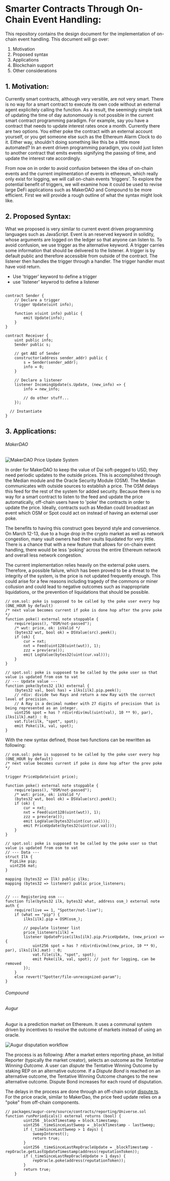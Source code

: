 # Smarter Contracts Through On-Chain Event Handling:

This repository contains the design document for the implementation of
on-chain event handling. This document will go over:

1. Motivation
2. Proposed syntax
3. Applications
4. Blockchain support
5. Other considerations


## 1. Motivation:

Currently smart contracts, although very versitile, are not very smart. There is
no way for a smart contract to execute its own code without an external agent explicitely
calling the function. As a result, the seemingly simple task of updating the time of day
autonomously is not possible in the current smart contract programming paradigm. For example,
say you have a contract that needs to update interest rates once a month. Currently there
are two options. You either poke the contract with an external account yourself, or you get
someone else such as the Ethereum Alarm Clock to do it. Either way, shouldn't doing something
like this be a little more automated? In an event driven programming paradigm, you could just
listen to another contract that emits events signifying the passing of time, and update the
interest rate accordingly.  

From now on in order to avoid confusion between the idea of on-chain events and the current
implmentation of events in ethereum, which really only exist for logging, we will call
on-chain events 'triggers'. To explore the potential benefit of triggers, we will
examine how it could be used to revise large DeFi applications such as MakerDAO and Compound
to be more efficient. First we will provide a rough outline of what the syntax might look like.


## 2. Proposed Syntax:

What we proposed is very similar to current event driven programming languages such as JavaScript.
Event is an reserved keyword in solidity, whose arguments are logged on the ledger so that anyone can listen to.
To avoid confusion, we use trigger as the alternative keyword. A trigger carries
some information that should be delivered to the listener. A trigger is by default
public and therefore accessible from outside of the contract. The listener then
handles the trigger through a handler. The trigger handler must have void return.

* Use 'trigger' keyword to define a trigger
* use 'listener' keywrod to define a listener

~~~~

contract Sender {
	// Declare a trigger
	trigger Update(uint info);

	function x(uint info) public {
		emit Update(info);
	}
}

contract Receiver {
	uint public info;
	Sender public s;

	// get ABI of Sender
	constructor(address sender_addr) public {
		s = Sender(sender_addr);
		info = 0;
	}

	// Declare a listener
	listener IncomingUpdate(s.Update, (new_info) => {
		info = new_info;

		// do other stuff...
	});

  // Instantiate
}

~~~~


## 3. Applications:


###### MakerDAO

![MakerDAO Price Update System](/images/MCD_System_2.0.png)

In order for MakerDAO to keep the value of Dai soft-pegged to USD, they need periodic updates
to the outside prices. This is accomplished through the Median module and the
Oracle Security Module (OSM). The Median communicates with outside sources to establish a price.
The OSM delays this feed for the rest of the system for added security. Because there is no way
for a smart contract to listen to the feed and update the price automatically, off-chain users
have to 'poke' the contracts in order to update the price. Ideally, contracts such as Median
could broadcast an event which OSM or Spot could act on instead of having an external user poke.

The benefits to having this construct goes beyond style and convenience. On March 12-13, due to
a huge drop in the crypto market as well as network congestion, many vault owners had their
vaults liquidated for very little. There is a chance that with a new feature that allows for
on-chain event handling, there would be less 'poking' across the entire Ethereum network and
overall less network congestion.

The current implementation relies heavily on the external poke users. Therefore, a possible failure,
which has been proved to be a threat to the integrity of the system, is the price is not updated frequently enough.
This could arise for a few reasons including tragedy of the commons or miner collusion
and could lead to negative outcomes such as inappropriate liquidations, or the
 prevention of liquidations that should be possible.
~~~~
// osm.sol: poke is supposed to be called by the poke user every hop (ONE_HOUR by default)
/* next value becomes current if poke is done hop after the prev poke */
function poke() external note stoppable {
	require(pass(), "OSM/not-passed");
	/* wut: price, ok: isValid */
	(bytes32 wut, bool ok) = DSValue(src).peek();
	if (ok) {
		cur = nxt;
		nxt = Feed(uint128(uint(wut)), 1);
		zzz = prev(era());
		emit LogValue(bytes32(uint(cur.val)));
	}
}
~~~~

~~~~
// spot.sol: poke is supposed to be called by the poke user so that value is updated from osm to vat
// --- Update value ---
function poke(bytes32 ilk) external {
	(bytes32 val, bool has) = ilks[ilk].pip.peek();
	// rdiv: divide two Rays and return a new Ray with the correct level of precision.
	// A Ray is a decimal number with 27 digits of precision that is being represented as an integer.
	uint256 spot = has ? rdiv(rdiv(mul(uint(val), 10 ** 9), par), ilks[ilk].mat) : 0;
	vat.file(ilk, "spot", spot);
	emit Poke(ilk, val, spot);
}
~~~~

With the new syntax defined, those two functions can be rewritten as following:
~~~~
// osm.sol: poke is supposed to be called by the poke user every hop (ONE_HOUR by default)
/* next value becomes current if poke is done hop after the prev poke */

trigger PriceUpdate(uint price);

function poke() external note stoppable {
	require(pass(), "OSM/not-passed");
	/* wut: price, ok: isValid */
	(bytes32 wut, bool ok) = DSValue(src).peek();
	if (ok) {
		cur = nxt;
		nxt = Feed(uint128(uint(wut)), 1);
		zzz = prev(era());
		emit LogValue(bytes32(uint(cur.val)));
		emit PriceUpdate(bytes32(uint(cur.val)));
	}
}
~~~~

~~~~
// spot.sol: poke is supposed to be called by the poke user so that value is updated from osm to vat
// --- Data ---
struct Ilk {
  PipLike pip;
  uint256 mat;
}

mapping (bytes32 => Ilk) public ilks;
mapping (bytes32 => listener) public price_listeners;


// --- Registering osm ---
function file(bytes32 ilk, bytes32 what, address osm_) external note auth {
	require(live == 1, "Spotter/not-live");
	if (what == "pip") {
		ilks[ilk].pip = OSM(osm_);

		// populate listener list
		price_listeners[ilk] =
		listener UpdatePrice(ilks[ilk].pip.PriceUpdate, (new_price) => {
			uint256 spot = has ? rdiv(rdiv(mul(new_price, 10 ** 9), par), ilks[ilk].mat) : 0;
			vat.file(ilk, "spot", spot);
			emit Poke(ilk, val, spot); // just for logging, can be removed
		});
	}
	else revert("Spotter/file-unrecognized-param");
}

~~~~

###### Compound

###### Augur
Augur is a prediction market on Ethereum. It uses a communal system driven by incentives to resolve the outcome of markets instead of using an oracle.

![Augur disputation workflow](/images/augur_disputation.png)

The process is as following: After a market enters reporting phase, an Initial Reporter (typically the market creator), selects an outcome as the *Tentative Winning Outcome.* A user can *dispute* the Tentative Winning Outcome by staking REP on an alternative outcome. If a *Dispute Bond* is reached on an alternative outcome, the Tentative Winning Outcome changes to the new alternative outcome. Dispute Bond increases for each round of disputation.

The delays in the process are done through an off-chain script [dispute.ts](https://github.com/AugurProject/augur/blob/008eee7c88303a69fff52196a189664aa6e4677e/packages/augur-tools/src/flash/dispute.ts). For the price oracle, similar to MakerDao, the price feed update relies on a "poke" from off-chain components.

```
// packages/augur-core/source/contracts/reporting/Universe.sol
function runPeriodicals() external returns (bool) {
        uint256 _blockTimestamp = block.timestamp;
        uint256 _timeSinceLastSweep = _blockTimestamp - lastSweep;
        if (_timeSinceLastSweep > 1 days) {
            sweepInterest();
            return true;
        }
        uint256 _timeSinceLastRepOracleUpdate = _blockTimestamp - repOracle.getLastUpdateTimestamp(address(reputationToken));
        if (_timeSinceLastRepOracleUpdate > 1 days) {
            repOracle.poke(address(reputationToken));
        }
        return true;
    }
```
